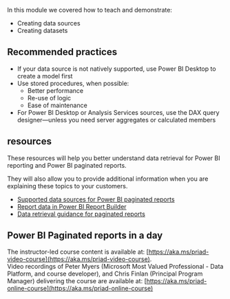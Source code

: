 In this module we covered how to teach and demonstrate:

- Creating data sources
- Creating datasets

## Recommended practices
- If your data source is not natively supported, use Power BI Desktop to create a model first
- Use stored procedures, when possible:
    - Better performance
    - Re-use of logic
    - Ease of maintenance
- For Power BI Desktop or Analysis Services sources, use the DAX query designer—unless you need server aggregates or calculated members


## resources
These resources will help you better understand data retrieval for Power BI reporting and Power BI paginated reports.

They will also allow you to provide additional information when you are explaining these topics to your customers. 

- [Supported data sources for Power BI paginated reports](https://docs.microsoft.com/power-bi/paginated-reports-data-sources)
- [Report data in Power BI Report Builder](https://docs.microsoft.com/power-bi/report-builder-data)
- [Data retrieval guidance for paginated reports](https://docs.microsoft.com/power-bi/guidance/report-paginated-data-retrieval)

## Power BI Paginated reports in a day
The instructor-led course content is available at: [https://aka.ms/priad-video-course](https://aka.ms/priad-video-course).  
Video recordings of Peter Myers (Microsoft Most Valued Professional - Data Platform, and course developer), and Chris Finlan (Principal Program Manager) delivering the course are available at: [https://aka.ms/priad-online-course](https://aka.ms/priad-online-course)
